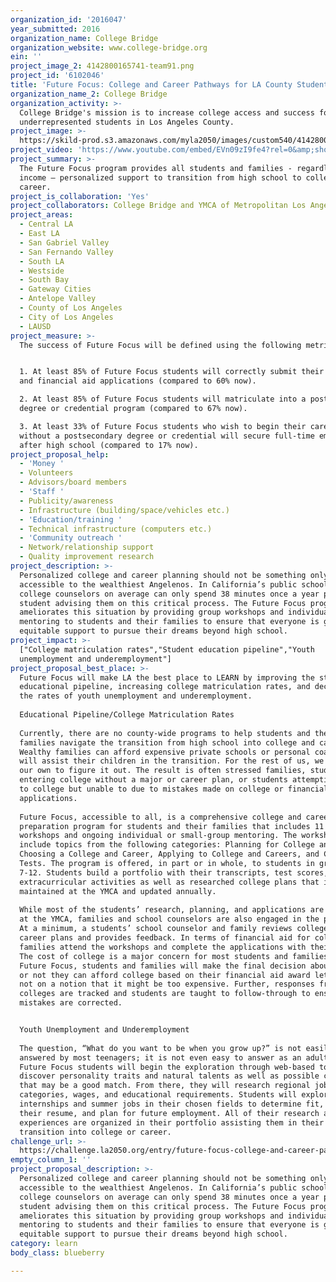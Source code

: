```yaml
---
organization_id: '2016047'
year_submitted: 2016
organization_name: College Bridge
organization_website: www.college-bridge.org
ein: ''
project_image_2: 4142800165741-team91.png
project_id: '6102046'
title: 'Future Focus: College and Career Pathways for LA County Students'
organization_name_2: College Bridge
organization_activity: >-
  College Bridge's mission is to increase college access and success for
  underrepresented students in Los Angeles County.
project_image: >-
  https://skild-prod.s3.amazonaws.com/myla2050/images/custom540/4142800165741-team91.png
project_video: 'https://www.youtube.com/embed/EVn09zI9fe4?rel=0&amp;showinfo=0'
project_summary: >-
  The Future Focus program provides all students and families - regardless of
  income – personalized support to transition from high school to college and
  career.
project_is_collaboration: 'Yes'
project_collaborators: College Bridge and YMCA of Metropolitan Los Angeles
project_areas:
  - Central LA
  - East LA
  - San Gabriel Valley
  - San Fernando Valley
  - South LA
  - Westside
  - South Bay
  - Gateway Cities
  - Antelope Valley
  - County of Los Angeles
  - City of Los Angeles
  - LAUSD
project_measure: >-
  The success of Future Focus will be defined using the following metrics:


  1. At least 85% of Future Focus students will correctly submit their college
  and financial aid applications (compared to 60% now).

  2. At least 85% of Future Focus students will matriculate into a postsecondary
  degree or credential program (compared to 67% now).

  3. At least 33% of Future Focus students who wish to begin their careers
  without a postsecondary degree or credential will secure full-time employment
  after high school (compared to 17% now).
project_proposal_help:
  - 'Money '
  - Volunteers
  - Advisors/board members
  - 'Staff '
  - Publicity/awareness
  - Infrastructure (building/space/vehicles etc.)
  - 'Education/training '
  - Technical infrastructure (computers etc.)
  - 'Community outreach '
  - Network/relationship support
  - Quality improvement research
project_description: >-
  Personalized college and career planning should not be something only
  accessible to the wealthiest Angelenos. In California’s public schools,
  college counselors on average can only spend 38 minutes once a year per
  student advising them on this critical process. The Future Focus program
  ameliorates this situation by providing group workshops and individual
  mentoring to students and their families to ensure that everyone is given
  equitable support to pursue their dreams beyond high school.
project_impact: >-
  ["College matriculation rates","Student education pipeline","Youth
  unemployment and underemployment"]
project_proposal_best_place: >-
  Future Focus will make LA the best place to LEARN by improving the student
  educational pipeline, increasing college matriculation rates, and decreasing
  the rates of youth unemployment and underemployment.
   
  Educational Pipeline/College Matriculation Rates
   
  Currently, there are no county-wide programs to help students and their
  families navigate the transition from high school into college and career.
  Wealthy families can afford expensive private schools or personal coaches who
  will assist their children in the transition. For the rest of us, we are on
  our own to figure it out. The result is often stressed families, students
  entering college without a major or career plan, or students attempting to go
  to college but unable to due to mistakes made on college or financial aid
  applications.
   
  Future Focus, accessible to all, is a comprehensive college and career
  preparation program for students and their families that includes 11 group
  workshops and ongoing individual or small-group mentoring. The workshops
  include topics from the following categories: Planning for College and Career,
  Choosing a College and Career, Applying to College and Careers, and College
  Tests. The program is offered, in part or in whole, to students in grades
  7-12. Students build a portfolio with their transcripts, test scores,
  extracurricular activities as well as researched college plans that is
  maintained at the YMCA and updated annually.
   
  While most of the students’ research, planning, and applications are completed
  at the YMCA, families and school counselors are also engaged in the process.
  At a minimum, a students’ school counselor and family reviews college and
  career plans and provides feedback. In terms of financial aid for college,
  families attend the workshops and complete the applications with their child.
  The cost of college is a major concern for most students and families. Through
  Future Focus, students and families will make the final decision about whether
  or not they can afford college based on their financial aid award letters and
  not on a notion that it might be too expensive. Further, responses from the
  colleges are tracked and students are taught to follow-through to ensure all
  mistakes are corrected.


  Youth Unemployment and Underemployment
   
  The question, “What do you want to be when you grow up?” is not easily
  answered by most teenagers; it is not even easy to answer as an adult. Through
  Future Focus students will begin the exploration through web-based tools to
  discover personality traits and natural talents as well as possible careers
  that may be a good match. From there, they will research regional job growth
  categories, wages, and educational requirements. Students will explore
  internships and summer jobs in their chosen fields to determine fit, build
  their resume, and plan for future employment. All of their research and
  experiences are organized in their portfolio assisting them in their
  transition into college or career.
challenge_url: >-
  https://challenge.la2050.org/entry/future-focus-college-and-career-pathways-for-la-county-students
empty_column_1: ''
project_proposal_description: >-
  Personalized college and career planning should not be something only
  accessible to the wealthiest Angelenos. In California’s public schools,
  college counselors on average can only spend 38 minutes once a year per
  student advising them on this critical process. The Future Focus program
  ameliorates this situation by providing group workshops and individual
  mentoring to students and their families to ensure that everyone is given
  equitable support to pursue their dreams beyond high school.
category: learn
body_class: blueberry

---
```


